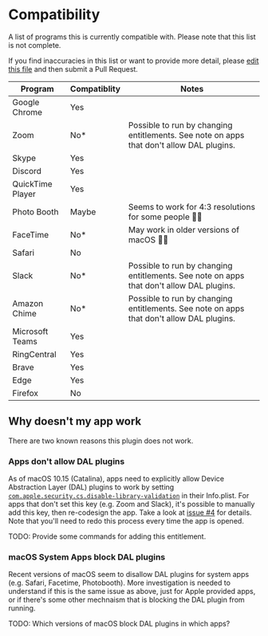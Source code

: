 # Compatibility

A list of programs this is currently compatible with. Please note that this list is not complete.

If you find inaccuracies in this list or want to provide more detail, please [edit this file](https://github.com/johnboiles/obs-mac-virtualcam/edit/master/COMPATIBILITY.md) and then submit a Pull Request.

|Program|Compatiblity|Notes|
|---|---|---|
|Google Chrome|Yes||
|Zoom|No*|Possible to run by changing entitlements. See note on apps that don't allow DAL plugins.|
|Skype|Yes||
|Discord|Yes||
|QuickTime Player|Yes||
|Photo Booth|Maybe|Seems to work for 4:3 resolutions for some people 🤷‍♂️|
|FaceTime|No*|May work in older versions of macOS 🤷‍♂️|
|Safari|No|
|Slack|No*|Possible to run by changing entitlements. See note on apps that don't allow DAL plugins.||
|Amazon Chime|No*|Possible to run by changing entitlements. See note on apps that don't allow DAL plugins.|
|Microsoft Teams|Yes||
|RingCentral|Yes||
|Brave|Yes||
|Edge|Yes||
|Firefox|No|

## Why doesn't my app work

There are two known reasons this plugin does not work.

### Apps don't allow DAL plugins

As of macOS 10.15 (Catalina), apps need to explicitly allow Device Abstraction Layer (DAL) plugins to work by setting [`com.apple.security.cs.disable-library-validation`](https://developer.apple.com/documentation/bundleresources/entitlements/com_apple_security_cs_disable-library-validation?language=objc) in their Info.plist. For apps that don't set this key (e.g. Zoom and Slack), it's possible to manually add this key, then re-codesign the app. Take a look at [issue #4](https://github.com/johnboiles/obs-mac-virtualcam/issues/4) for details. Note that you'll need to redo this process every time the app is opened.

TODO: Provide some commands for adding this entitlement.

### macOS System Apps block DAL plugins

Recent versions of macOS seem to disallow DAL plugins for system apps (e.g. Safari, Facetime, Photobooth). More investigation is needed to understand if this is the same issue as above, just for Apple provided apps, or if there's some other mechnaism that is blocking the DAL plugin from running.

TODO: Which versions of macOS block DAL plugins in which apps?
